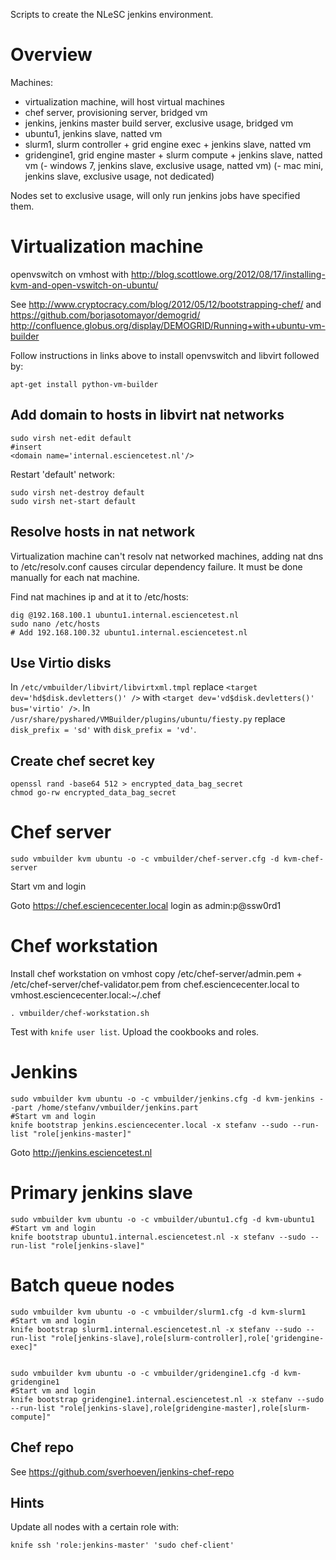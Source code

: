 Scripts to create the NLeSC jenkins environment.

Overview
========

Machines:
- virtualization machine, will host virtual machines
- chef server, provisioning server, bridged vm
- jenkins, jenkins master build server, exclusive usage, bridged vm
- ubuntu1, jenkins slave, natted vm
- slurm1, slurm controller + grid engine exec + jenkins slave, natted vm
- gridengine1, grid engine master + slurm compute + jenkins slave, natted vm
(- windows 7, jenkins slave, exclusive usage, natted vm)
(- mac mini, jenkins slave, exclusive usage, not dedicated)

Nodes set to exclusive usage, will only run jenkins jobs have specified them.

Virtualization machine
======================

openvswitch on vmhost with http://blog.scottlowe.org/2012/08/17/installing-kvm-and-open-vswitch-on-ubuntu/

See http://www.cryptocracy.com/blog/2012/05/12/bootstrapping-chef/ and https://github.com/borjasotomayor/demogrid/ http://confluence.globus.org/display/DEMOGRID/Running+with+ubuntu-vm-builder

Follow instructions in links above to install openvswitch and libvirt followed by:

    apt-get install python-vm-builder


Add domain to hosts in libvirt nat networks
-------------------------------------------

    sudo virsh net-edit default
    #insert
    <domain name='internal.esciencetest.nl'/>    
    
Restart 'default' network:    

    sudo virsh net-destroy default
    sudo virsh net-start default

Resolve hosts in nat network
----------------------------

Virtualization machine can't resolv nat networked machines, adding nat dns to /etc/resolv.conf causes circular dependency failure.
It must be done manually for each nat machine.

Find nat machines ip and at it to /etc/hosts:

    dig @192.168.100.1 ubuntu1.internal.esciencetest.nl
    sudo nano /etc/hosts
    # Add 192.168.100.32 ubuntu1.internal.esciencetest.nl

Use Virtio disks
----------------

In `/etc/vmbuilder/libvirt/libvirtxml.tmpl` replace `<target dev='hd$disk.devletters()' />` with `<target dev='vd$disk.devletters()' bus='virtio' />`.
In `/usr/share/pyshared/VMBuilder/plugins/ubuntu/fiesty.py` replace `disk_prefix = 'sd'` with `disk_prefix = 'vd'`.

Create chef secret key
----------------------

    openssl rand -base64 512 > encrypted_data_bag_secret
    chmod go-rw encrypted_data_bag_secret

Chef server
===========

    sudo vmbuilder kvm ubuntu -o -c vmbuilder/chef-server.cfg -d kvm-chef-server

Start vm and login

Goto https://chef.esciencecenter.local login as admin:p@ssw0rd1

Chef workstation
================

Install chef workstation on vmhost
copy /etc/chef-server/admin.pem + /etc/chef-server/chef-validator.pem from chef.esciencecenter.local to vmhost.esciencecenter.local:~/.chef
  
    . vmbuilder/chef-workstation.sh


Test with `knife user list`.
Upload the cookbooks and roles.

Jenkins
=======

    sudo vmbuilder kvm ubuntu -o -c vmbuilder/jenkins.cfg -d kvm-jenkins --part /home/stefanv/vmbuilder/jenkins.part
    #Start vm and login
    knife bootstrap jenkins.esciencecenter.local -x stefanv --sudo --run-list "role[jenkins-master]"

Goto http://jenkins.esciencetest.nl

Primary jenkins slave
=====================

    sudo vmbuilder kvm ubuntu -o -c vmbuilder/ubuntu1.cfg -d kvm-ubuntu1
    #Start vm and login
    knife bootstrap ubuntu1.internal.esciencetest.nl -x stefanv --sudo --run-list "role[jenkins-slave]"

Batch queue nodes
=================

    sudo vmbuilder kvm ubuntu -o -c vmbuilder/slurm1.cfg -d kvm-slurm1
    #Start vm and login
    knife bootstrap slurm1.internal.esciencetest.nl -x stefanv --sudo --run-list "role[jenkins-slave],role[slurm-controller],role['gridengine-exec]"


    sudo vmbuilder kvm ubuntu -o -c vmbuilder/gridengine1.cfg -d kvm-gridengine1
    #Start vm and login
    knife bootstrap gridengine1.internal.esciencetest.nl -x stefanv --sudo --run-list "role[jenkins-slave],role[gridengine-master],role[slurm-compute]"

Chef repo
---------

See https://github.com/sverhoeven/jenkins-chef-repo

Hints
-----

Update all nodes with a certain role with:
   
    knife ssh 'role:jenkins-master' 'sudo chef-client'



